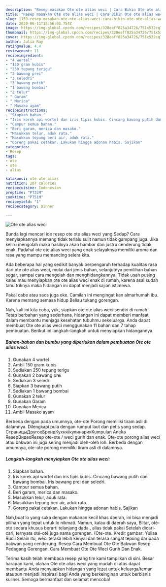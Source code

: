 ```yaml
---
description: "Resep masakan Ote ote alias weci | Cara Bikin Ote ote alias weci Yang Enak Dan Mudah"
title: "Resep masakan Ote ote alias weci | Cara Bikin Ote ote alias weci Yang Enak Dan Mudah"
slug: 1159-resep-masakan-ote-ote-alias-weci-cara-bikin-ote-ote-alias-weci-yang-enak-dan-mudah
date: 2020-06-11T18:56:03.754Z
image: https://img-global.cpcdn.com/recipes/328eaff825a34726/751x532cq70/ote-ote-alias-weci-foto-resep-utama.jpg
thumbnail: https://img-global.cpcdn.com/recipes/328eaff825a34726/751x532cq70/ote-ote-alias-weci-foto-resep-utama.jpg
cover: https://img-global.cpcdn.com/recipes/328eaff825a34726/751x532cq70/ote-ote-alias-weci-foto-resep-utama.jpg
author: Julia Ray
ratingvalue: 4.4
reviewcount: 11
recipeingredient:
- "4 wortel"
- "150 gram kubis"
- "250 tepung terigu"
- "2 bawang prei"
- "3 seledri"
- "3 bawang putih"
- "1 bawang bombai"
- "2 telur"
- " Garam"
- " Merica"
- " Masako ayam"
recipeinstructions:
- "Siapkan bahan."
- "Iris korek api wortel dan iris tipis kubis. Cincang bawang putih dan bawang bombai. Iris bawang prei dan seledri."
- "Campur semua bahan."
- "Beri garam, merica dan masako."
- "Masukkan telur, aduk rata."
- "Masukkan tepung beri air, aduk rata."
- "Goreng pakai cetakan. Lakukan hingga adonan habis. Sajikan"
categories:
- Resep
tags:
- ote
- ote
- alias

katakunci: ote ote alias 
nutrition: 207 calories
recipecuisine: Indonesian
preptime: "PT32M"
cooktime: "PT51M"
recipeyield: "1"
recipecategory: Dinner

---
```



![Ote ote alias weci](https://img-global.cpcdn.com/recipes/328eaff825a34726/751x532cq70/ote-ote-alias-weci-foto-resep-utama.jpg)

Bunda lagi mencari ide resep ote ote alias weci yang Sedap? Cara menyiapkannya memang tidak terlalu sulit namun tidak gampang juga. Jika keliru mengolah maka hasilnya akan hambar dan justru cenderung tidak enak. Padahal ote ote alias weci yang enak selayaknya memiliki aroma dan rasa yang mampu memancing selera kita.

Ada beberapa hal yang sedikit banyak berpengaruh terhadap kualitas rasa dari ote ote alias weci, mulai dari jenis bahan, selanjutnya pemilihan bahan segar, sampai cara mengolah dan menghidangkannya. Tidak usah pusing kalau mau menyiapkan ote ote alias weci enak di rumah, karena asal sudah tahu triknya maka hidangan ini dapat menjadi sajian istimewa.

Pakai cabe atau saos juga oke. Camilan ini mengingat kan almarhumah ibu. Karena memang semasa hidup Beliau tukang gorengan.


Nah, kali ini kita coba, yuk, siapkan ote ote alias weci sendiri di rumah. Tetap berbahan yang sederhana, hidangan ini dapat memberi manfaat dalam membantu menjaga kesehatan tubuhmu sekeluarga. Anda dapat membuat Ote ote alias weci menggunakan 11 bahan dan 7 tahap pembuatan. Berikut ini langkah-langkah untuk menyiapkan hidangannya.

<!--inarticleads1-->

##### Bahan-bahan dan bumbu yang diperlukan dalam pembuatan Ote ote alias weci:

1. Gunakan 4 wortel
1. Ambil 150 gram kubis
1. Sediakan 250 tepung terigu
1. Gunakan 2 bawang prei
1. Sediakan 3 seledri
1. Siapkan 3 bawang putih
1. Sediakan 1 bawang bombai
1. Gunakan 2 telur
1. Gunakan  Garam
1. Gunakan  Merica
1. Ambil  Masako ayam


Berbeda dengan pada umumnya, ote-ote Porong memiliki tiram asli di dalamnya. Dilengkapi pula dengan rumput laut dan petis yang sedap. СтраницыДругоеБрендКухня/кулинарияKumpulan Aneka ResepВидеоResep ote-ote / weci gurih dan enak. Ote-ote porong alias weci atau bakwan ini juga sering menjadi oleh-oleh loh. Berbeda dengan umumnya, ote-ote porong memiliki tiram asli di dalamnya. 

<!--inarticleads2-->

##### Langkah-langkah menyiapkan Ote ote alias weci:

1. Siapkan bahan.
1. Iris korek api wortel dan iris tipis kubis. Cincang bawang putih dan bawang bombai. Iris bawang prei dan seledri.
1. Campur semua bahan.
1. Beri garam, merica dan masako.
1. Masukkan telur, aduk rata.
1. Masukkan tepung beri air, aduk rata.
1. Goreng pakai cetakan. Lakukan hingga adonan habis. Sajikan


Nah,buat lo yang suka dengan makanan kecil khas daerah, ini bisa menjadi pilihan yang tepat untuk lo nikmati. Namun, kalau di daerah saya, Blitar, oté-oté secara khusus berarti telanjang dada , alias tidak pakai Setelah dicari-cari, ternyata oté-oté juga nama gorengan. (Ote-ote. Kredit gambar: Yuliaa Rudii Selain itu, wèci terasa lebih kenyal dan terasa sangat tepung daripada bakwan yang cenderung. Resep Cara Membuat Ote Ote Bakwan Resep Pedagang Gorengan. Cara Membuat Ote Ote Weci Gurih Dan Enak. 

Terima kasih telah membaca resep yang tim kami tampilkan di sini. Besar harapan kami, olahan Ote ote alias weci yang mudah di atas dapat membantu Anda menyiapkan hidangan yang lezat untuk keluarga/teman ataupun menjadi inspirasi bagi Anda yang berkeinginan untuk berbisnis kuliner. Semoga bermanfaat dan selamat mencoba!
